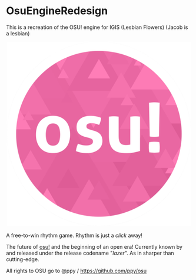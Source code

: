 # OsuEngineRedesign
This is a recreation of the OSU! engine for IGIS (Lesbian Flowers)
(Jacob is a lesbian)

<p align="center">
  <img width="500px" src="Osu!_Logo_2016.svg.png">
</p>

A free-to-win rhythm game. Rhythm is just a *click* away!

The future of [osu!](https://osu.ppy.sh) and the beginning of an open era! Currently known by and released under the release codename "*lazer*". As in sharper than cutting-edge.

All rights to OSU go to @ppy / https://github.com/ppy/osu 
